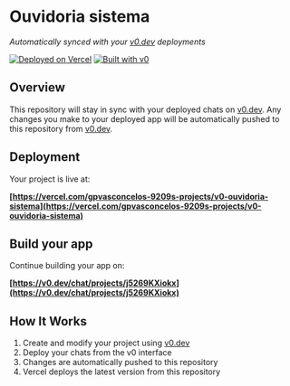 # Ouvidoria sistema

*Automatically synced with your [v0.dev](https://v0.dev) deployments*

[![Deployed on Vercel](https://img.shields.io/badge/Deployed%20on-Vercel-black?style=for-the-badge&logo=vercel)](https://vercel.com/gpvasconcelos-9209s-projects/v0-ouvidoria-sistema)
[![Built with v0](https://img.shields.io/badge/Built%20with-v0.dev-black?style=for-the-badge)](https://v0.dev/chat/projects/j5269KXiokx)

## Overview

This repository will stay in sync with your deployed chats on [v0.dev](https://v0.dev).
Any changes you make to your deployed app will be automatically pushed to this repository from [v0.dev](https://v0.dev).

## Deployment

Your project is live at:

**[https://vercel.com/gpvasconcelos-9209s-projects/v0-ouvidoria-sistema](https://vercel.com/gpvasconcelos-9209s-projects/v0-ouvidoria-sistema)**

## Build your app

Continue building your app on:

**[https://v0.dev/chat/projects/j5269KXiokx](https://v0.dev/chat/projects/j5269KXiokx)**

## How It Works

1. Create and modify your project using [v0.dev](https://v0.dev)
2. Deploy your chats from the v0 interface
3. Changes are automatically pushed to this repository
4. Vercel deploys the latest version from this repository